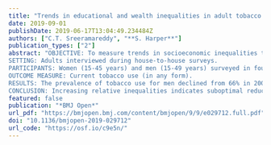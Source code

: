 ```yaml
---
title: "Trends in educational and wealth inequalities in adult tobacco use in Nepal 2001-2016: secondary data analyses of four Demographic and Health Surveys"
date: 2019-09-01
publishDate: 2019-06-17T13:04:49.234484Z
authors: ["C.T. Sreeramareddy", "**S. Harper**"]
publication_types: ["2"]
abstract: "OBJECTIVE: To measure trends in socioeconomic inequalities tobacco use in Nepal.
SETTING: Adults interviewed during house-to-house surveys.
PARTICIPANTS: Women (15-45 years) and men (15-49 years) surveyed in four Nepal Demographic and Health Surveys done in 2001, 2006, 2011 and 2016.
OUTCOME MEASURE: Current tobacco use (in any form).
RESULTS: The prevalence of tobacco use for men declined from 66% in 2001 to 55% in 2016, and declined from 29% to 8.4% among women. Across both education and wealth quintiles for both men and women, the prevalence of tobacco use generally declines with increasing education or wealth. We found persistently larger absolute inequalities by education than by wealth among men. Among women we also found larger educational than wealth-related gradients, but both declined over time. For men, the Slope Index of Inequality (SII) for education was larger than for wealth (44% vs 26% in 2001) and changed very little over time. For women, the SII for both education and wealth were similar in magnitude to men, but decreased substantially between 2001 and 2016 (from 44% to 16% for education; from 37% to 16% for wealth). Women had a larger relative index of inequality than men for both education (6.5 vs 2.0 in 2001) and wealth (4.8 vs 1.5 in 2001), and relative inequality increased between 2001 and 2016 for women (from 6.5 to 16.0 for education; from 4.8 to 12.0 for wealth).
CONCLUSION: Increasing relative inequalities indicates suboptimal reduction in tobacco use among the vulnerable groups suggesting that they should be targeted to improve tobacco control."
featured: false
publication: "*BMJ Open*"
url_pdf: "https://bmjopen.bmj.com/content/bmjopen/9/9/e029712.full.pdf"
doi: "10.1136/bmjopen-2019-029712"
url_code: "https://osf.io/c9e5n/"
---
```


